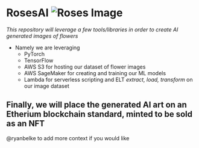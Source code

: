 # RosesAI ![Roses Image](https://i.pinimg.com/originals/df/e4/0f/dfe40ff50f907001e3f78adf191ccc57.png)

_This repository will leverage a few tools/libraries in order to create AI generated images of flowers_
* Namely we are leveraging
    * PyTorch
    * TensorFlow
    * AWS S3 for hosting our dataset of flower images
    * AWS SageMaker for creating and training our ML models
    * Lambda for serverless scripting and ELT _extract, load, transform_ on our image dataset

## Finally, we will place the generated AI art on an Etherium blockchain standard, minted to be sold as an NFT

@ryanbelke to add more context if you would like